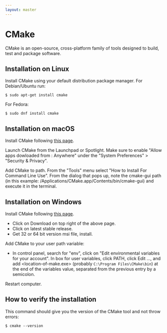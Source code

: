 ```yaml
---
layout: master
---
```


# CMake

CMake is an open-source, cross-platform family of tools designed to build, test
and package software.


## Installation on Linux

Install CMake using your default distribution package manager.
For Debian/Ubuntu run:

```shell
$ sudo apt-get install cmake
```

For Fedora:

```shell
$ sudo dnf install cmake
```


## Installation on macOS

Install CMake following [this page](https://cmake.org/download/).

Launch CMake from the Launchpad or Spotlight. Make sure to enable "Allow apps
dowloaded from : Anywhere" under the "System Preferences" > "Security &
Privacy".

Add CMake to path. From the "Tools" menu select "How to Install For Command
Line Use". From the dialog that pops up, note the cmake-gui path (in this
example: /Applications/CMake.app/Contents/bin/cmake-gui) and execute it in the
terminal.


## Installation on Windows

Install CMake following [this page](https://cmake.org/download/).

- Click on Download on top right of the above page.
- Click on latest stable release.
- Get 32 or 64 bit version msi file, install.

Add CMake to your user path variable:

- In control panel, search for "env", click on "Edit environmental variables
  for your account". In box for user variables, click PATH, click Edit ..., and
  add <location-of-make.exe> (probably `C:\Program Files\CMake\bin`) at the end
  of the variables value, separated from the previous entry by a semicolon.

Restart computer.


## How to verify the installation

This command should give you the version of the CMake tool and not throw errors:

```shell
$ cmake --version
```
